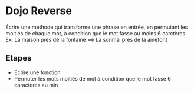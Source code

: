 # Dojo Reverse

Écrire une méthode qui transforme une phrase en entrée, en permutant les moitiés de chaque mot, à condition que le mot fasse au moins 6 carctères.
Ex: La maison près de la fontaine ==> La sonmai près de la ainefont

## Etapes
* Ecrire une fonction
* Permuter les mots moitiés de mot à condition que le mot fasse 6 caractères au min
